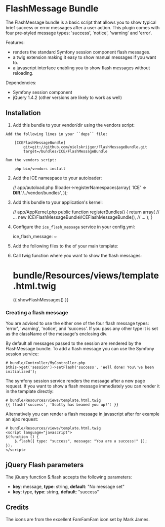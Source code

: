 FlashMessage Bundle
===================

The FlashMessage bundle is a basic script that allows you to show typical brief 
success or error messages after a user action. This plugin comes with four pre-styled message 
types: 'success', 'notice', 'warning' and 'error'. 

Features:
    
 * renders the standard Symfony session component flash messages.
 * a twig extension making it easy to show manual messages if you want to.
 * a javascript interface enabling you to show flash messages without reloading.
 
Dependencies:
    
 * Symfony session component
 * jQuery 1.4.2 (other versions are likely to work as well)

Installation
------------

  1. Add this bundle to your vendor/dir using the vendors script:

    Add the following lines in your ``deps`` file:

        [ICEFlashMessageBundle]
            git=git://github.com/nielskrijger/FlashMessageBundle.git
            target=/bundles/ICE/FlashMessageBundle

    Run the vendors script:

        php bin/vendors install

  2. Add the ICE namespace to your autoloader:

        // app/autoload.php
        $loader->registerNamespaces(array(
            'ICE' => __DIR__.'/../vendor/bundles',
        ));

  3. Add this bundle to your application's kernel:

        // app/AppKernel.php
        public function registerBundles()
        {
            return array(
                // ...
                new ICE\FlashMessageBundle\ICEFlashMessageBundle(),
                // ...
            );
        }

  4. Configure the `ice_flash_message` service in your config.yml:

        ice_flash_message: ~

  5. Add the following files to the <head></head> of your main template:

        <link rel="stylesheet" href="{{ asset('bundles/iceflashmessage/css/jquery.flashMessage.css') }}" type="text/css" media="all" />
        <script src="http://ajax.googleapis.com/ajax/libs/jquery/1.4.2/jquery.min.js" type="text/javascript" charset="utf-8"></script>
        <script type="text/javascript" src="{{ asset('bundles/iceflashmessage/js/jquery.flashMessage.js') }}"></script>

  6. Call twig function where you want to show the flash messages: 

        # bundle/Resources/views/template.html.twig
        {{ showFlashMessages() }}

### Creating a flash message

You are advised to use the either one of the four flash message types: 'error', 'warning', 
'notice', and 'success'. If you pass any other type it is set as the className of the 
message's enclosing div. 

By default all messages passed to the session are rendered by the FlashMessage bundle. To add 
a flash message you can use the Symfony session service:

    # bundle/Controller/MyController.php
    $this->get('session')->setFlash('success', 'Well done! You\'ve been initialized');

The symfony session service renders the message after a new page request. If you want to show a
flash message immediately you can render it in the template directly:

    # bundle/Resources/views/template.html.twig
    {{ flash('success', 'Scotty has beamed you up!') }}

Alternatively you can render a flash message in javascript after for example an ajax request:
 
    # bundle/Resources/views/template.html.twig
    <script language="javascript">
    $(function () {
        $.flash({ type: "success", message: "You are a success!" });  
    });
    </script>

jQuery Flash parameters
-----------------------

The jQuery function $.flash accepts the following parameters:

 * __key__: message, __type__: string, __default__: "No message set"
 * __key__: type, __type__: string, __default__: "success"

Credits
-------

The icons are from the excellent FamFamFam icon set by Mark James.